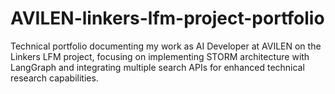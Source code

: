 # AVILEN-linkers-lfm-project-portfolio
Technical portfolio documenting my work as AI Developer at AVILEN on the Linkers LFM project, focusing on implementing STORM architecture with LangGraph and integrating multiple search APIs for enhanced technical research capabilities.
